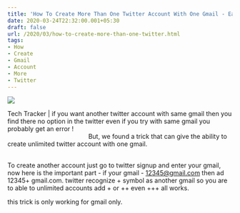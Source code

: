 ```yaml
---
title: 'How To Create More Than One Twitter Account With One Gmail - Easily ?'
date: 2020-03-24T22:32:00.001+05:30
draft: false
url: /2020/03/how-to-create-more-than-one-twitter.html
tags: 
- How
- Create
- Gmail
- Account
- More
- Twitter
---
```


  

[![](https://lh3.googleusercontent.com/-QYMqDindg64/XoId6f-DdwI/AAAAAAAABSc/d1o8xbgaAW8VImudR8M7xVMOiZZe-Xp7wCLcBGAsYHQ/s1600/IMG_20200111_105332_780-02-21.jpeg)](https://lh3.googleusercontent.com/-QYMqDindg64/XoId6f-DdwI/AAAAAAAABSc/d1o8xbgaAW8VImudR8M7xVMOiZZe-Xp7wCLcBGAsYHQ/s1600/IMG_20200111_105332_780-02-21.jpeg)

  

Tech Tracker | if you want another twitter account with same gmail then you find there no option in the twitter even if you try with same gmail you probably get an error !                                                                                                                                        But, we found a trick that can give the ability to create unlimited twitter account with one gmail.                                                                                      

To create another account just go to twitter signup and enter your gmail, now here is the important part - if your gmail - 12345@gmail.com then ad 12345+ gmail.com. twitter recognize + symbol as another gmail so you are to able to unlimited accounts add + or ++ even +++ all works.

  

this trick is only working for gmail only.